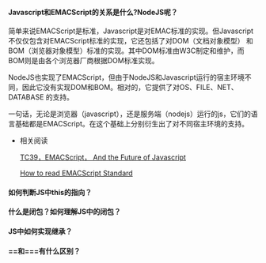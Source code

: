 #### Javascript和EMACScript的关系是什么?NodeJS呢？
简单来说EMACScript是标准，Javascript是对EMAC标准的实现。但Javascript不仅仅包含对EMACScript标准的实现，它还包括了对DOM（文档对象模型）
和BOM（浏览器对象模型）标准的实现。其中DOM标准由W3C制定和维护，而BOM则是由各个浏览器厂商根据DOM标准实现。
  
NodeJS也实现了EMACScript，但由于NodeJS和Javascript运行的宿主环境不同，因此它没有实现DOM和BOM。相对的，它提供了对OS、FILE、NET、DATABASE
的支持。
  
一句话，无论是浏览器（javascript），还是服务端（nodejs）运行的js，它们的语言基础都是EMACScript。在这个基础上分别衍生出了对不同宿主环境的支持。

- 相关阅读
    
  [TC39，EMACScript， And the Future of Javascript](https://ponyfoo.com/articles/tc39-ecmascript-proposals-future-of-javascript)
    
  [How to read EMACScript Standard](https://cauu.github.io/2017/07/How-to-read-ECMAScript-Specification/)
  
#### 如何判断JS中this的指向？

#### 什么是闭包？如何理解JS中的闭包？

#### JS中如何实现继承？

#### ==和===有什么区别？